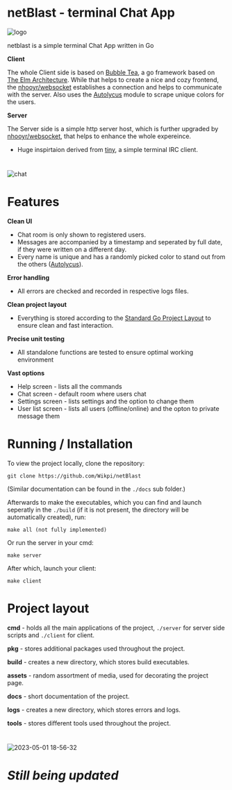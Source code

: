 # netBlast - terminal Chat App
![logo](https://user-images.githubusercontent.com/66695611/236682936-765b5685-9b16-4b08-91a9-29c0e8bc7cd3.png)

netblast is a simple terminal Chat App written in Go

**Client**

The whole Client side is based on [Bubble Tea](https://github.com/charmbracelet/bubbletea), a go framework based on [The Elm Architecture](https://guide.elm-lang.org/architecture/).
While that helps to create a nice and cozy frontend, the [nhooyr/websocket](https://github.com/nhooyr/websocket) establishes a connection and helps to communicate with the server.
Also uses the [Autolycus](https://github.com/Wikpi/Autolycus) module to scrape unique colors for the users.

**Server**

The Server side is a simple http server host, which is further upgraded by [nhooyr/websocket](https://github.com/nhooyr/websocket), that helps to enhance the whole expereince.

* Huge inspirtaion derived from [tiny](https://github.com/osa1/tiny), a simple terminal IRC client.

#
![chat](https://user-images.githubusercontent.com/66695611/236644775-e5403f6f-0983-4ef3-a36a-2613732195d5.png)

# Features
**Clean UI**
* Chat room is only shown to registered users.
* Messages are accompanied by a timestamp and seperated by full date, if they were written on a different day.
* Every name is unique and has a randomly picked color to stand out from the others ([Autolycus](https://github.com/Wikpi/Autolycus)).

**Error handling**
* All errors are checked and recorded in respective logs files.

**Clean project layout**
* Everything is stored according to the [Standard Go Project Layout](https://github.com/golang-standards/project-layout) to ensure clean and fast interaction.

**Precise unit testing**
* All standalone functions are tested to ensure optimal working environment

**Vast options**
* Help screen - lists all the commands
* Chat screen - default room where users chat
* Settings screen - lists settings and the option to change them
* User list screen - lists all users (offline/online) and the opton to private message them


# Running / Installation
To view the project locally, clone the repository:
```
git clone https://github.com/Wikpi/netBlast
```
(Similar documentation can be found in the `./docs` sub folder.)

Afterwards to make the executables, which you can find and launch seperatly in the `./build` (if it is not present, the directory will be automatically created), run:
```
make all (not fully implemented)
```

Or run the server in your cmd:
```
make server
```

After which, launch your client:
```
make client
```

# Project layout
**cmd** - holds all the main applications of the project, `./server` for server side scripts and `./client` for client.

**pkg** - stores additional packages used throughout the project.

**build** - creates a new directory, which stores build executables.

**assets** - random assortment of media, used for decorating the project page.

**docs** - short documentation of the project.

**logs** - creates a new directory, which stores errors and logs.

**tools** - stores different tools used throughout the project.

#

![2023-05-01 18-56-32](https://user-images.githubusercontent.com/66695611/235483409-93815da2-ae86-4116-bdf8-f9f40704745d.gif)

# ***Still being updated***

